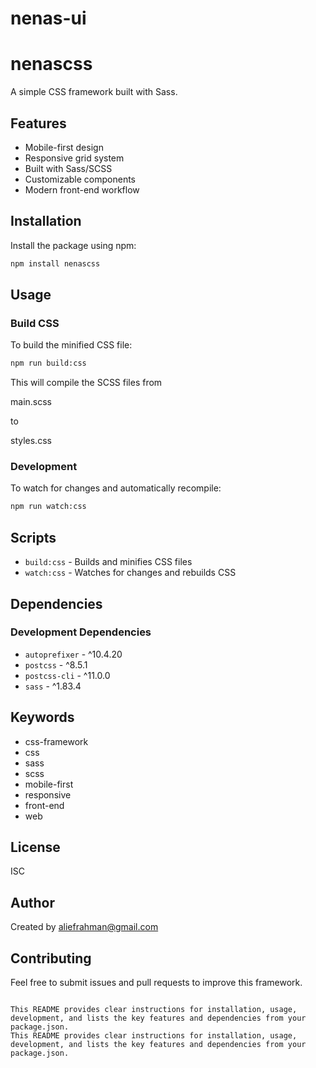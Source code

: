 # nenas-ui

# nenascss

A simple CSS framework built with Sass.

## Features

- Mobile-first design
- Responsive grid system
- Built with Sass/SCSS
- Customizable components
- Modern front-end workflow

## Installation

Install the package using npm:

```bash
npm install nenascss
```

## Usage

### Build CSS

To build the minified CSS file:

```bash
npm run build:css
```

This will compile the SCSS files from

main.scss

to

styles.css

### Development

To watch for changes and automatically recompile:

```bash
npm run watch:css
```

## Scripts

- `build:css` - Builds and minifies CSS files
- `watch:css` - Watches for changes and rebuilds CSS

## Dependencies

### Development Dependencies

- `autoprefixer` - ^10.4.20
- `postcss` - ^8.5.1
- `postcss-cli` - ^11.0.0
- `sass` - ^1.83.4

## Keywords

- css-framework
- css
- sass
- scss
- mobile-first
- responsive
- front-end
- web

## License

ISC

## Author

Created by aliefrahman@gmail.com

## Contributing

Feel free to submit issues and pull requests to improve this framework.

```

This README provides clear instructions for installation, usage, development, and lists the key features and dependencies from your package.json.
This README provides clear instructions for installation, usage, development, and lists the key features and dependencies from your package.json.
```

